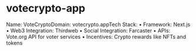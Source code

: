 # votecrypto-app
Name: VoteCryptoDomain: votecrypto.appTech Stack:  • Framework: Next.js  • Web3 Integration: Thirdweb  • Social Integration: Farcaster  • APIs: Vote.org API for voter services  • Incentives: Crypto rewards like NFTs and tokens
